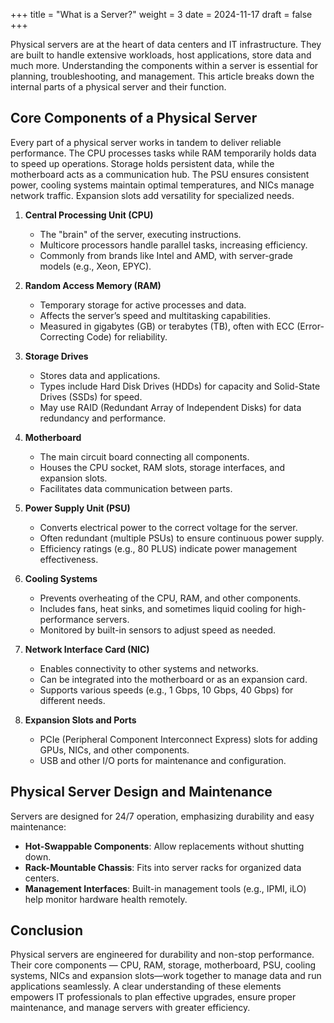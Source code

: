+++
title = "What is a Server?"
weight = 3
date = 2024-11-17
draft = false
+++

<!-- # What’s Inside a Physical Server? -->

Physical servers are at the heart of data centers and IT infrastructure. They are built to handle extensive workloads, host applications, store data and much more. Understanding the components within a server is essential for planning, troubleshooting, and management. This article breaks down the internal parts of a physical server and their function.

## Core Components of a Physical Server

Every part of a physical server works in tandem to deliver reliable performance. The CPU processes tasks while RAM temporarily holds data to speed up operations. Storage holds persistent data, while the motherboard acts as a communication hub. The PSU ensures consistent power, cooling systems maintain optimal temperatures, and NICs manage network traffic. Expansion slots add versatility for specialized needs.

1. **Central Processing Unit (CPU)**
   - The "brain" of the server, executing instructions.
   - Multicore processors handle parallel tasks, increasing efficiency.
   - Commonly from brands like Intel and AMD, with server-grade models (e.g., Xeon, EPYC).

2. **Random Access Memory (RAM)**
   - Temporary storage for active processes and data.
   - Affects the server’s speed and multitasking capabilities.
   - Measured in gigabytes (GB) or terabytes (TB), often with ECC (Error-Correcting Code) for reliability.

3. **Storage Drives**
   - Stores data and applications.
   - Types include Hard Disk Drives (HDDs) for capacity and Solid-State Drives (SSDs) for speed.
   - May use RAID (Redundant Array of Independent Disks) for data redundancy and performance.

4. **Motherboard**
   - The main circuit board connecting all components.
   - Houses the CPU socket, RAM slots, storage interfaces, and expansion slots.
   - Facilitates data communication between parts.

5. **Power Supply Unit (PSU)**
   - Converts electrical power to the correct voltage for the server.
   - Often redundant (multiple PSUs) to ensure continuous power supply.
   - Efficiency ratings (e.g., 80 PLUS) indicate power management effectiveness.

6. **Cooling Systems**
   - Prevents overheating of the CPU, RAM, and other components.
   - Includes fans, heat sinks, and sometimes liquid cooling for high-performance servers.
   - Monitored by built-in sensors to adjust speed as needed.

7. **Network Interface Card (NIC)**
   - Enables connectivity to other systems and networks.
   - Can be integrated into the motherboard or as an expansion card.
   - Supports various speeds (e.g., 1 Gbps, 10 Gbps, 40 Gbps) for different needs.

8. **Expansion Slots and Ports**
   - PCIe (Peripheral Component Interconnect Express) slots for adding GPUs, NICs, and other components.
   - USB and other I/O ports for maintenance and configuration.

## Physical Server Design and Maintenance

Servers are designed for 24/7 operation, emphasizing durability and easy maintenance:

- **Hot-Swappable Components**: Allow replacements without shutting down.
- **Rack-Mountable Chassis**: Fits into server racks for organized data centers.
- **Management Interfaces**: Built-in management tools (e.g., IPMI, iLO) help monitor hardware health remotely.

## Conclusion

Physical servers are engineered for durability and non-stop performance. Their core components — CPU, RAM, storage, motherboard, PSU, cooling systems, NICs and expansion slots—work together to manage data and run applications seamlessly. A clear understanding of these elements empowers IT professionals to plan effective upgrades, ensure proper maintenance, and manage servers with greater efficiency.